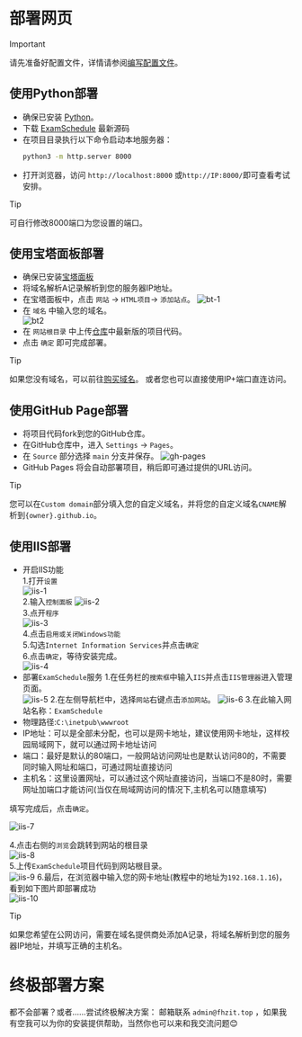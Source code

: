 # 部署网页

> [!important]
> 
> 请先准备好配置文件，详情请参阅[编写配置文件](src/app/profile/faq.md)。

## 使用Python部署
 - 确保已安装 [Python](https://www.python.org/downloads/)。   
 - 下载 [ExamSchedule](https://github.com/ExamAware/ExamSchedule) 最新源码
 - 在项目目录执行以下命令启动本地服务器：
    ```bash
    python3 -m http.server 8000
    ```   
 - 打开浏览器，访问 `http://localhost:8000` 或`http://IP:8000/`即可查看考试安排。 
  
> [!tip]
> 可自行修改8000端口为您设置的端口。

## 使用宝塔面板部署
 - 确保已安装[宝塔面板](https://www.bt.cn/new/download.html)   
 - 将域名解析A记录解析到您的服务器IP地址。
 - 在宝塔面板中，点击 `网站` -> `HTML项目`-> `添加站点`。
 ![bt-1](../images/bt01.png)
 - 在 `域名` 中输入您的域名。  
 ![bt2](../images/bt02.png)
 - 在 `网站根目录` 中上传[仓库](https://github.com/ExamAware/ExamSchedule)中最新版的项目代码。   
 - 点击 `确定` 即可完成部署。
> [!tip]
>
>如果您没有域名，可以前往[购买域名](https://www.dynadot.com/?s59Ms8lK8u7gQ)。
>或者您也可以直接使用IP+端口直连访问。
>

## 使用GitHub Page部署

- 将项目代码fork到您的GitHub仓库。
- 在GitHub仓库中，进入 `Settings` -> `Pages`。
- 在 `Source` 部分选择 `main` 分支并保存。
![gh-pages](../images/gh01.png)
- GitHub Pages 将会自动部署项目，稍后即可通过提供的URL访问。   
> [!tip]
>
> 您可以在`Custom domain`部分填入您的自定义域名，并将您的自定义域名`CNAME`解析到`{owner}.github.io`。
>   

## 使用IIS部署
- 开启IIS功能     
1.打开`设置`    
![iis-1](../images/iis01.png)   
2.输入`控制面板` 
![iis-2](../images/iis02.png)  
3.点开`程序`  
![iis-3](../images/iis03.png)   
4.点击`启用或关闭Windows功能`    
5.勾选`Internet Information Services`并点击`确定`    
6.点击`确定`，等待安装完成。   
![iis-4](../images/iis04.png)   
- 部署`ExamSchedule`服务
1.在任务栏的`搜索框`中输入`IIS`并点击`IIS管理器`进入管理页面。  
![iis-5](../images/iis05.png)
2.在左侧导航栏中，选择`网站`右键点击`添加网站`。
![iis-6](../images/iis06.jpg)
3.在此输入网站名称：`ExamSchedule`        
- 物理路径:`C:\inetpub\wwwroot`    
- IP地址：可以是全部未分配，也可以是网卡地址，建议使用网卡地址，这样校园局域网下，就可以通过网卡地址访问    
- 端口：最好是默认的80端口，一般网站访问网址也是默认访问80的，不需要同时输入网址和端口，可通过网址直接访问    
- 主机名：这里设置网址，可以通过这个网址直接访问，当端口不是80时，需要网址加端口才能访问(当仅在局域网访问的情况下,主机名可以随意填写) 

填写完成后，点击`确定`。

![iis-7](../images/iis07.png)

4.点击右侧的`浏览`会跳转到网站的根目录    
![iis-8](../images/iis08.png)   
5.上传`ExamSchedule`项目代码到网站根目录。   
![iis-9](../images/iis09.png)
6.最后，在浏览器中输入您的网卡地址(教程中的地址为`192.168.1.16`)，看到如下图片即部署成功   
![iis-10](../images/iis10.png)
> [!tip]
> 如果您希望在公网访问，需要在域名提供商处添加A记录，将域名解析到您的服务器IP地址，并填写正确的主机名。   
>
 
# 终极部署方案
都不会部署？或者……尝试终极解决方案：
邮箱联系 `admin@fhzit.top` ，如果我有空我可以为你的安装提供帮助，当然你也可以来和我交流问题😊
